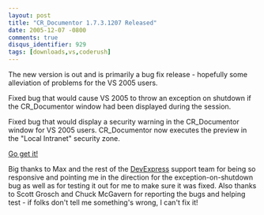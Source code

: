 ```yaml
---
layout: post
title: "CR_Documentor 1.7.3.1207 Released"
date: 2005-12-07 -0800
comments: true
disqus_identifier: 929
tags: [downloads,vs,coderush]
---
```

The new version is out and is primarily a bug fix release - hopefully
some alleviation of problems for the VS 2005 users.

Fixed bug that would cause VS 2005 to throw an exception on shutdown if
the CR_Documentor window had been displayed during the session.

Fixed bug that would display a security warning in the CR_Documentor
window for VS 2005 users. CR_Documentor now executes the preview in the
"Local Intranet" security zone.


 [Go get
it!](/archive/2004/11/15/cr_documentor-the-documentor-plug-in-for-dxcore.aspx)

 Big thanks to Max and the rest of the
[DevExpress](http://www.devexpress.com) support team for being so
responsive and pointing me in the direction for the
exception-on-shutdown bug as well as for testing it out for me to make
sure it was fixed. Also thanks to Scott Grosch and Chuck McGavern for
reporting the bugs and helping test - if folks don't tell me something's
wrong, I can't fix it!
